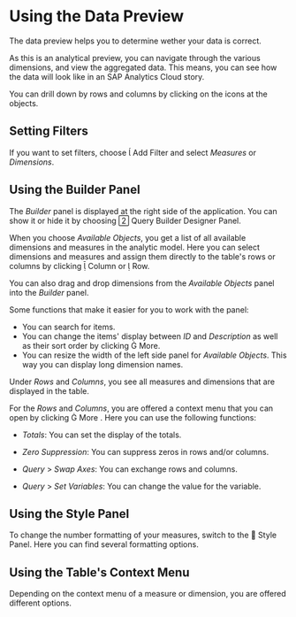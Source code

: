 <!-- loio9f1fa73a33424cbe9bac3064702c0dbd -->

<link rel="stylesheet" type="text/css" href="../css/sap-icons.css"/>

# Using the Data Preview

The data preview helps you to determine wether your data is correct.

As this is an analytical preview, you can navigate through the various dimensions, and view the aggregated data. This means, you can see how the data will look like in an SAP Analytics Cloud story.

You can drill down by rows and columns by clicking on the icons at the objects.



<a name="loio9f1fa73a33424cbe9bac3064702c0dbd__section_k11_cwl_crb"/>

## Setting Filters

If you want to set filters, choose <span class="SAP-icons"></span> Add Filter and select *Measures* or *Dimensions*.



<a name="loio9f1fa73a33424cbe9bac3064702c0dbd__section_q3j_d4r_yhb"/>

## Using the Builder Panel

The *Builder* panel is displayed at the right side of the application. You can show it or hide it by choosing <span class="SAP-icons"></span> Query Builder Designer Panel.

When you choose *Available Objects*, you get a list of all available dimensions and measures in the analytic model. Here you can select dimensions and measures and assign them directly to the table's rows or columns by clicking <span class="SAP-icons"></span> Column or <span class="SAP-icons"></span> Row.

You can also drag and drop dimensions from the *Available Objects* panel into the *Builder* panel.

Some functions that make it easier for you to work with the panel:

-   You can search for items.
-   You can change the items' display between *ID* and *Description* as well as their sort order by clicking <span class="SAP-icons"></span> More.
-   You can resize the width of the left side panel for *Available Objects*. This way you can display long dimension names.

Under *Rows* and *Columns*, you see all measures and dimensions that are displayed in the table.

For the *Rows* and *Columns*, you are offered a context menu that you can open by clicking <span class="SAP-icons"></span> More . Here you can use the following functions:

-   *Totals*: You can set the display of the totals.

-   *Zero Suppression*: You can suppress zeros in rows and/or columns.

-   *Query* \> *Swap Axes*: You can exchange rows and columns.

-   *Query* \> *Set Variables*: You can change the value for the variable.




<a name="loio9f1fa73a33424cbe9bac3064702c0dbd__section_s5f_hlg_kvb"/>

## Using the Style Panel

To change the number formatting of your measures, switch to the <span class="FPA-icons"></span> Style Panel. Here you can find several formatting options.



<a name="loio9f1fa73a33424cbe9bac3064702c0dbd__section_e5h_jhj_1jb"/>

## Using the Table's Context Menu

Depending on the context menu of a measure or dimension, you are offered different options.

